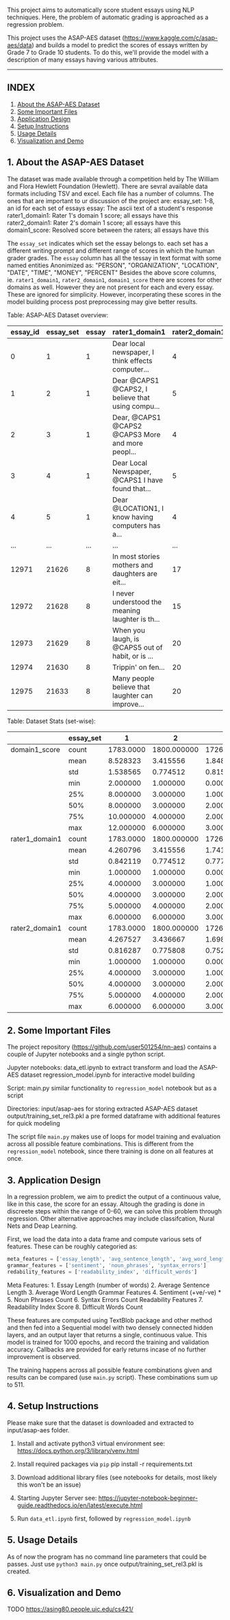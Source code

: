 This project aims to automatically score student essays using NLP techniques.
Here, the problem of automatic grading is approached as a regression problem.

This project uses the ASAP-AES dataset (https://www.kaggle.com/c/asap-aes/data) and builds a model to predict the scores
of essays written by Grade 7 to Grade 10 students. To do this, we'll provide the model with a description of many 
essays having various attributes.

-----
INDEX
-----

1. [About the ASAP-AES Dataset](#1-about-the-asap-aes-dataset)
2. [Some Important Files](#2-some-important-files)
3. [Application Design](#3-application-design)
4. [Setup Instructions](#4-setup-instructions)
5. [Usage Details](#5-usage-details)
6. [Visualization and Demo](#6-visualization-and-demo)


1\. About the ASAP-AES Dataset
------------------------------

The dataset was made available through a competition held by The William and Flora Hewlett Foundation (Hewlett).
There are sevral available data formats including TSV and excel. Each file has a number of columns.
The ones that are important to ur discussion of the project are:
    essay_set: 1-8, an id for each set of essays
    essay: The ascii text of a student's response
    rater1_domain1: Rater 1's domain 1 score; all essays have this
    rater2_domain1: Rater 2's domain 1 score; all essays have this
    domain1_score: Resolved score between the raters; all essays have this

The `essay_set` indicates which set the essay belongs to. each set has a different writing prompt and different range
of scores in which the human grader grades.
The `essay` column has all the tessay in text format with some named entities Anonimized as:
    "PERSON", "ORGANIZATION", "LOCATION", "DATE", "TIME", "MONEY", "PERCENT"
Besides the above score columns, ie. `rater1_domain1`, `rater2_domain1`, `domain1_score` there are scores for other 
domains as well. However they are not present for each and every essay. These are ignored for simplicity. However, 
incorperating these scores in the model building process post preprocessing may give better results.


Table: ASAP-AES Dataset overview:

| essay_id | essay_set | essay | rater1_domain1                                    | rater2_domain1 | rater3_domain1 | domain1_score | rater1_domain2 | rater2_domain2 | domain2_score | ... | rater2_trait3 | rater2_trait4 | rater2_trait5 | rater2_trait6 | rater3_trait1 | rater3_trait2 | rater3_trait3 | rater3_trait4 | rater3_trait5 | rater3_trait6 |     | 
|----------|-----------|-------|---------------------------------------------------|----------------|----------------|---------------|----------------|----------------|---------------|-----|---------------|---------------|---------------|---------------|---------------|---------------|---------------|---------------|---------------|---------------|-----| 
| 0        | 1         | 1     | Dear local newspaper, I think effects computer... | 4              | 4              | NaN           | 8              | NaN            | NaN           | NaN | ...           | NaN           | NaN           | NaN           | NaN           | NaN           | NaN           | NaN           | NaN           | NaN           | NaN | 
| 1        | 2         | 1     | Dear @CAPS1 @CAPS2, I believe that using compu... | 5              | 4              | NaN           | 9              | NaN            | NaN           | NaN | ...           | NaN           | NaN           | NaN           | NaN           | NaN           | NaN           | NaN           | NaN           | NaN           | NaN | 
| 2        | 3         | 1     | Dear, @CAPS1 @CAPS2 @CAPS3 More and more peopl... | 4              | 3              | NaN           | 7              | NaN            | NaN           | NaN | ...           | NaN           | NaN           | NaN           | NaN           | NaN           | NaN           | NaN           | NaN           | NaN           | NaN | 
| 3        | 4         | 1     | Dear Local Newspaper, @CAPS1 I have found that... | 5              | 5              | NaN           | 10             | NaN            | NaN           | NaN | ...           | NaN           | NaN           | NaN           | NaN           | NaN           | NaN           | NaN           | NaN           | NaN           | NaN | 
| 4        | 5         | 1     | Dear @LOCATION1, I know having computers has a... | 4              | 4              | NaN           | 8              | NaN            | NaN           | NaN | ...           | NaN           | NaN           | NaN           | NaN           | NaN           | NaN           | NaN           | NaN           | NaN           | NaN | 
| ...      | ...       | ...   | ...                                               | ...            | ...            | ...           | ...            | ...            | ...           | ... | ...           | ...           | ...           | ...           | ...           | ...           | ...           | ...           | ...           | ...           | ... | 
| 12971    | 21626     | 8     | In most stories mothers and daughters are eit...  | 17             | 18             | NaN           | 35             | NaN            | NaN           | NaN | ...           | 4.0           | 4.0           | 4.0           | 3.0           | NaN           | NaN           | NaN           | NaN           | NaN           | NaN | 
| 12972    | 21628     | 8     | I never understood the meaning laughter is th...  | 15             | 17             | NaN           | 32             | NaN            | NaN           | NaN | ...           | 4.0           | 4.0           | 4.0           | 3.0           | NaN           | NaN           | NaN           | NaN           | NaN           | NaN | 
| 12973    | 21629     | 8     | When you laugh, is @CAPS5 out of habit, or is ... | 20             | 26             | 40.0          | 40             | NaN            | NaN           | NaN | ...           | 5.0           | 5.0           | 5.0           | 5.0           | 4.0           | 4.0           | 4.0           | 4.0           | 4.0           | 4.0 | 
| 12974    | 21630     | 8     | Trippin' on fen...                                | 20             | 20             | NaN           | 40             | NaN            | NaN           | NaN | ...           | 4.0           | 4.0           | 4.0           | 4.0           | NaN           | NaN           | NaN           | NaN           | NaN           | NaN | 
| 12975    | 21633     | 8     | Many people believe that laughter can improve...  | 20             | 20             | NaN           | 40             | NaN            | NaN           | NaN | ...           | 4.0           | 4.0           | 4.0           | 4.0           | NaN           | NaN           | NaN           | NaN           | NaN           | NaN | 


Table: Dataset Stats (set-wise):

|                    | essay_set      | 1         | 2           | 3           | 4           | 5           | 6           | 7           | 8           |
|--------------------|----------------|-----------|-------------|-------------|-------------|-------------|-------------|-------------|-------------|
|   domain1_score    | count          | 1783.0000 | 1800.000000 | 1726.000000 | 1770.000000 | 1805.000000 | 1800.000000 | 1569.000000 | 723.000000  | 
|                    | mean           | 8.528323  | 3.415556    | 1.848204    | 1.432203    | 2.408864    | 2.720000    | 16.062460   | 36.950207   |
|                    | std            | 1.538565  | 0.774512    | 0.815157    | 0.939782    | 0.970821    | 0.970630    | 4.585350    | 5.753502    |
|                    | min            | 2.000000  | 1.000000    | 0.000000    | 0.000000    | 0.000000    | 0.000000    | 2.000000    | 10.000000   |
|                    | 25%            | 8.000000  | 3.000000    | 1.000000    | 1.000000    | 2.000000    | 2.000000    | 13.000000   | 33.000000   |
|                    | 50%            | 8.000000  | 3.000000    | 2.000000    | 1.000000    | 2.000000    | 3.000000    | 16.000000   | 37.000000   |
|                    | 75%            | 10.000000 | 4.000000    | 2.000000    | 2.000000    | 3.000000    | 3.000000    | 19.000000   | 40.000000   |
|                    | max            | 12.000000 | 6.000000    | 3.000000    | 3.000000    | 4.000000    | 4.000000    | 24.000000   | 60.000000   |
|   rater1_domain1   | count          | 1783.0000 | 1800.000000 | 1726.000000 | 1770.000000 | 1805.000000 | 1800.000000 | 1569.000000 | 723.000000  | 
|                    | mean           | 4.260796  | 3.415556    | 1.741020    | 1.320339    | 2.221053    | 2.561111    | 8.023582    | 18.338866   |
|                    | std            | 0.842119  | 0.774512    | 0.777672    | 0.879825    | 0.988515    | 0.979296    | 2.424120    | 3.170147    |
|                    | min            | 1.000000  | 1.000000    | 0.000000    | 0.000000    | 0.000000    | 0.000000    | 0.000000    | 5.000000    |
|                    | 25%            | 4.000000  | 3.000000    | 1.000000    | 1.000000    | 2.000000    | 2.000000    | 6.000000    | 16.000000   |
|                    | 50%            | 4.000000  | 3.000000    | 2.000000    | 1.000000    | 2.000000    | 3.000000    | 8.000000    | 19.000000   |
|                    | 75%            | 5.000000  | 4.000000    | 2.000000    | 2.000000    | 3.000000    | 3.000000    | 10.000000   | 20.000000   |
|                    | max            | 6.000000  | 6.000000    | 3.000000    | 3.000000    | 4.000000    | 4.000000    | 12.000000   | 30.000000   |
|   rater2_domain1   | count          | 1783.0000 | 1800.000000 | 1726.000000 | 1770.000000 | 1805.000000 | 1800.000000 | 1569.000000 | 723.000000  | 
|                    | mean           | 4.267527  | 3.436667    | 1.698725    | 1.316384    | 2.221607    | 2.550000    | 8.038878    | 18.557400   |
|                    | std            | 0.816287  | 0.775808    | 0.752710    | 0.877076    | 0.992030    | 0.977655    | 2.517367    | 3.170669    |
|                    | min            | 1.000000  | 1.000000    | 0.000000    | 0.000000    | 0.000000    | 0.000000    | 0.000000    | 5.000000    |
|                    | 25%            | 4.000000  | 3.000000    | 1.000000    | 1.000000    | 2.000000    | 2.000000    | 6.000000    | 16.000000   |
|                    | 50%            | 4.000000  | 3.000000    | 2.000000    | 1.000000    | 2.000000    | 3.000000    | 8.000000    | 19.000000   |
|                    | 75%            | 5.000000  | 4.000000    | 2.000000    | 2.000000    | 3.000000    | 3.000000    | 10.000000   | 20.000000   |
|                    | max            | 6.000000  | 6.000000    | 3.000000    | 3.000000    | 4.000000    | 4.000000    | 12.000000   | 30.000000   |


2\. Some Important Files
------------------------

The project repository (https://github.com/user501254/nn-aes) contains a couple of Jupyter notebooks and a single
python script.

Jupyter notebooks:
    data_etl.ipynb                  to extract transform and load the ASAP-AES dataset
    regression_model.ipynb          for interactive model building
    
Script:
    main.py                         similar functionality to `regression_model` notebook but as a script

Directories:
    input/asap-aes                  for storing extracted ASAP-AES dataset
    output/training_set_rel3.pkl    a pre formed dataframe with additional features for quick modeling

The script file `main.py` makes use of loops for model training and evaluation across all possible feature combinations.
This is different from the `regression_model` notebook, since there training is done on all features at once.


3\. Application Design
----------------------

In a regression problem, we aim to predict the output of a continuous value, like in this case, the score for an essay.
Altough the grading is done in discreete steps within the range of 0-60, we can solve this problem through regression.
Other alternative approaches may include classifcation, Nural Nets and Deap Learning.

First, we load the data into a data frame and compute various sets of features. These can be roughly categoried as:
```python
meta_features = ['essay_length', 'avg_sentence_length', 'avg_word_length']
grammar_features = ['sentiment', 'noun_phrases', 'syntax_errors']
redability_features = ['readability_index', 'difficult_words']
```

Meta Features: 
    1. Essay Length (number of words)
    2. Average Sentence Length
    3. Average Word Length
Grammar Features
    4. Sentiment (+ve/-ve) *
    5. Noun Phrases Count
    6. Syntax Errors Count
Readability Features
    7. Readability Index Score
    8. Difficult Words Count

These features are computed using TextBlob package and other method and then fed into a Sequential model with two densely
connected hidden layers, and an output layer that returns a single, continuous value. This model is trained for 1000 
epochs, and record the training and validation accuracy. Callbacks are provided for early returns incase of no further
improvement is observed.

The training happens across all possible feature combinations given and results can be compared (use `main.py` script).
These combinations sum up to 511. 


4\. Setup Instructions
----------------------

Please make sure that the dataset is downloaded and extracted to input/asap-aes folder.

1. Install and activate python3 virtual environment
    see: https://docs.python.org/3/library/venv.html

2. Install required packages via `pip`
    pip install -r requirements.txt

3. Download additional library files (see notebooks for details, most likely this won't be an issue)

4. Starting Jupyter Server
    see: https://jupyter-notebook-beginner-guide.readthedocs.io/en/latest/execute.html

5. Run `data_etl.ipynb` first, followed by  `regression_model.ipynb`


5\. Usage Details
-----------------

As of now the program has no command line parameters that could be passes.
Just use `python3 main.py` once output/training_set_rel3.pkl is created.


6\. Visualization and Demo
--------------------------

TODO
https://asing80.people.uic.edu/cs421/